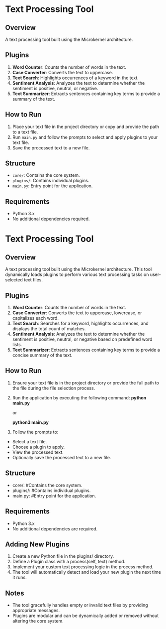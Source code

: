 # Text Processing Tool

## Overview
A text processing tool built using the Microkernel architecture.

## Plugins
1. **Word Counter**: Counts the number of words in the text.
2. **Case Converter**: Converts the text to uppercase.
3. **Text Search**: Highlights occurrences of a keyword in the text.
4. **Sentiment Analysis**: Analyzes the text to determine whether the sentiment is positive, neutral, or negative.
5. **Text Summarizer**: Extracts sentences containing key terms to provide a summary of the text.

## How to Run
1. Place your text file in the project directory or copy and provide the path to a text file.
2. Run `main.py` and follow the prompts to select and apply plugins to your text file.
3. Save the processed text to a new file.

## Structure
- `core/`: Contains the core system.
- `plugins/`: Contains individual plugins.
- `main.py`: Entry point for the application.

## Requirements
- Python 3.x
- No additional dependencies required.


# Text Processing Tool

## Overview
A text processing tool built using the Microkernel architecture. This tool dynamically loads plugins to perform various text processing tasks on user-selected text files.

## Plugins
1. **Word Counter**: Counts the number of words in the text.
2. **Case Converter**: Converts the text to uppercase, lowercase, or capitalizes each word.
3. **Text Search**: Searches for a keyword, highlights occurrences, and displays the total count of matches.
4. **Sentiment Analysis**: Analyzes the text to determine whether the sentiment is positive, neutral, or negative based on predefined word lists.
5. **Text Summarizer**: Extracts sentences containing key terms to provide a concise summary of the text.

## How to Run
1. Ensure your text file is in the project directory or provide the full path to the file during the file selection process.
2. Run the application by executing the following command:
   **python main.py**
   
   or
   
   **python3 main.py**

3. Follow the prompts to:
- Select a text file.
- Choose a plugin to apply.
- View the processed text.
- Optionally save the processed text to a new file.

## Structure
- core/:        #Contains the core system.
- plugins/:     #Contains individual plugins.
- main.py:      #Entry point for the application.

## Requirements
- Python 3.x
- No additional dependencies are required.

## Adding New Plugins
1. Create a new Python file in the plugins/ directory.
2. Define a Plugin class with a process(self, text) method.
3. Implement your custom text processing logic in the process method.
4. The tool will automatically detect and load your new plugin the next time it runs.

## Notes
- The tool gracefully handles empty or invalid text files by providing appropriate messages.
- Plugins are modular and can be dynamically added or removed without altering the core system.
